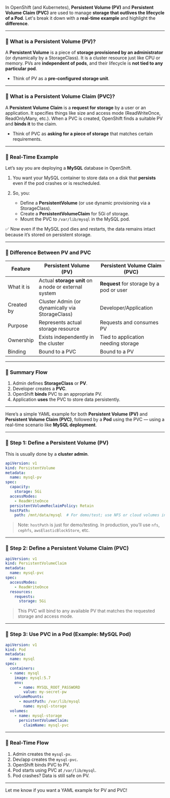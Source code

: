 In OpenShift (and Kubernetes), **Persistent Volume (PV)** and **Persistent Volume Claim (PVC)** are used to manage **storage that outlives the lifecycle of a Pod**. Let's break it down with a **real-time example** and highlight the **difference**.

---

### 🔸 What is a Persistent Volume (PV)?

A **Persistent Volume** is a piece of **storage provisioned by an administrator** (or dynamically by a StorageClass). It is a cluster resource just like CPU or memory. PVs are **independent of pods**, and their lifecycle is **not tied to any particular pod**.

* Think of PV as a **pre-configured storage unit**.

---

### 🔸 What is a Persistent Volume Claim (PVC)?

A **Persistent Volume Claim** is a **request for storage** by a user or an application. It specifies things like size and access mode (ReadWriteOnce, ReadOnlyMany, etc.). When a PVC is created, OpenShift finds a suitable PV and **binds it** to the claim.

* Think of PVC as **asking for a piece of storage** that matches certain requirements.

---

### 🔁 Real-Time Example

Let’s say you are deploying a **MySQL** database in OpenShift.

1. You want your MySQL container to store data on a disk that **persists** even if the pod crashes or is rescheduled.
2. So, you:

   * Define a **PersistentVolume** (or use dynamic provisioning via a StorageClass).
   * Create a **PersistentVolumeClaim** for 5Gi of storage.
   * Mount the PVC to `/var/lib/mysql` in the MySQL pod.

✅ Now even if the MySQL pod dies and restarts, the data remains intact because it’s stored on persistent storage.

---

### 📌 Difference Between PV and PVC

| Feature    | Persistent Volume (PV)                               | Persistent Volume Claim (PVC)            |
| ---------- | ---------------------------------------------------- | ---------------------------------------- |
| What it is | Actual **storage unit** on a node or external system | **Request** for storage by a pod or user |
| Created by | Cluster Admin (or dynamically via StorageClass)      | Developer/Application                    |
| Purpose    | Represents actual storage resource                   | Requests and consumes PV                 |
| Ownership  | Exists independently in the cluster                  | Tied to application needing storage      |
| Binding    | Bound to a PVC                                       | Bound to a PV                            |

---

### 📂 Summary Flow

1. Admin defines **StorageClass** or **PV**.
2. Developer creates a **PVC**.
3. OpenShift **binds** PVC to an appropriate PV.
4. Application **uses** the PVC to store data persistently.

---


Here’s a simple YAML example for both **Persistent Volume (PV)** and **Persistent Volume Claim (PVC)**, followed by a **Pod** using the PVC — using a real-time scenario like **MySQL deployment**.

---

### 🔸 Step 1: Define a Persistent Volume (PV)

This is usually done by a **cluster admin**.

```yaml
apiVersion: v1
kind: PersistentVolume
metadata:
  name: mysql-pv
spec:
  capacity:
    storage: 5Gi
  accessModes:
    - ReadWriteOnce
  persistentVolumeReclaimPolicy: Retain
  hostPath:
    path: /mnt/data/mysql  # For demo/test; use NFS or cloud volumes in production
```

> Note: `hostPath` is just for demo/testing. In production, you’ll use `nfs`, `cephfs`, `awsElasticBlockStore`, etc.

---

### 🔸 Step 2: Define a Persistent Volume Claim (PVC)

```yaml
apiVersion: v1
kind: PersistentVolumeClaim
metadata:
  name: mysql-pvc
spec:
  accessModes:
    - ReadWriteOnce
  resources:
    requests:
      storage: 5Gi
```

> This PVC will bind to any available PV that matches the requested storage and access mode.

---

### 🔸 Step 3: Use PVC in a Pod (Example: MySQL Pod)

```yaml
apiVersion: v1
kind: Pod
metadata:
  name: mysql
spec:
  containers:
  - name: mysql
    image: mysql:5.7
    env:
      - name: MYSQL_ROOT_PASSWORD
        value: my-secret-pw
    volumeMounts:
      - mountPath: /var/lib/mysql
        name: mysql-storage
  volumes:
    - name: mysql-storage
      persistentVolumeClaim:
        claimName: mysql-pvc
```

---

### 🔁 Real-Time Flow

1. Admin creates the `mysql-pv`.
2. Dev/app creates the `mysql-pvc`.
3. OpenShift binds PVC to PV.
4. Pod starts using PVC at `/var/lib/mysql`.
5. Pod crashes? Data is still safe on PV.

---





Let me know if you want a YAML example for PV and PVC!
